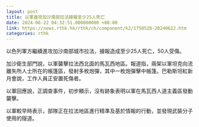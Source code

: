 ```yaml
---
layout: post
title: 以軍進攻加沙南部拉法據報至少25人死亡
date: 2024-06-22 04:32:51.000000000 +08:00
link: https://news.rthk.hk/rthk/ch/component/k2/1758528-20240622.htm
categories: rthk
---
```


以色列軍方繼續進攻加沙南部城市拉法，據報造成至少25人死亡，50人受傷。

加沙衛生部門說，以軍襲擊拉法西北面的馬瓦西地區。報道指，兩架以軍坦克向流離失所人士所在的帳篷區，發射多枚炮彈，其中一枚炮彈擊中帳篷。巴勒斯坦紅新月會說，工作人員正安置死傷者。

以軍回應說，正調查事件，初步顯示，沒有跡象表明以軍在馬瓦西人道主義區發動襲擊。

以軍較早時表示，部隊正在拉法地區進行精準及基於情報的行動，並發現武裝分子使用的隧道。

